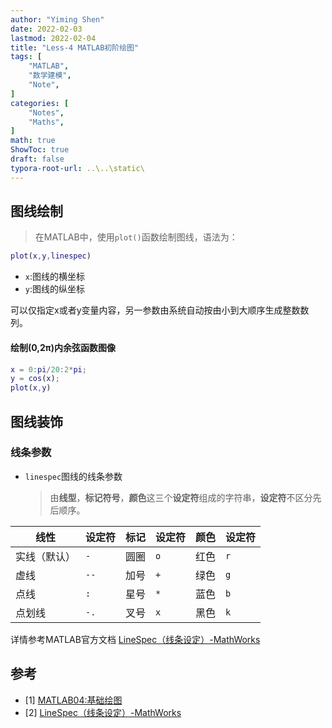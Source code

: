 ```yaml
---
author: "Yiming Shen"
date: 2022-02-03
lastmod: 2022-02-04
title: "Less-4 MATLAB初阶绘图"
tags: [
    "MATLAB",
    "数学建模",
    "Note",
]
categories: [
    "Notes", 
    "Maths",
]
math: true
ShowToc: true
draft: false
typora-root-url: ..\..\static\
---
```

## 图线绘制

> 在MATLAB中，使用`plot()`函数绘制图线，语法为：

```matlab
plot(x,y,linespec)
```

- `x`:图线的横坐标
- `y`:图线的纵坐标

可以仅指定x或者y变量内容，另一参数由系统自动按由小到大顺序生成整数数列。

#### 绘制(0,2π)内余弦函数图像

```matlab
x = 0:pi/20:2*pi;
y = cos(x);
plot(x,y)
```



## 图线装饰

### 线条参数
- `linespec`图线的线条参数

  > 由**线型**，**标记符号**，**颜色**这三个**设定符**组成的字符串，**设定符**不区分先后顺序。

| 线性         | 设定符 | 标记 | 设定符 | 颜色 | 设定符 |
| ------------ | ------ | ---- | ------ | ---- | ------ |
| 实线（默认） | `-`    | 圆圈 | `o`    | 红色 | `r`    |
| 虚线         | `--`   | 加号 | `+`    | 绿色 | `g`    |
| 点线         | `:`    | 星号 | `*`    | 蓝色 | `b`    |
| 点划线       | `-.`   | 叉号 | `x`    | 黑色 | `k`    |

详情参考MATLAB官方文档 [LineSpec（线条设定）-MathWorks](https://ww2.mathworks.cn/help/matlab/ref/linespec.html)






## 参考

- [1] [MATLAB04:基础绘图](https://blog.csdn.net/ncepu_Chen/article/details/103097452)
- [2] [LineSpec（线条设定）-MathWorks](https://ww2.mathworks.cn/help/matlab/ref/linespec.html)

